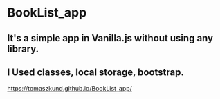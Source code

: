 # BookList_app
## It's a simple app in Vanilla.js without using any library. 
## I Used classes, local storage, bootstrap. 


https://tomaszkund.github.io/BookList_app/
